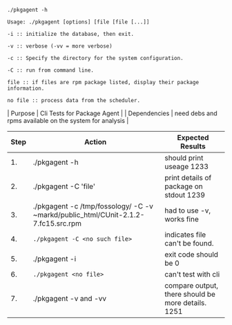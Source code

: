 ```
./pkgagent -h

Usage: ./pkgagent [options] [file [file [...]]

-i :: initialize the database, then exit.

-v :: verbose (-vv = more verbose)

-c :: Specify the directory for the system configuration.

-C :: run from command line.

file :: if files are rpm package listed, display their package information.

no file :: process data from the scheduler.
```

<!-- <table>
  <tr>
    <td>Purpose</td>
    <td>Cli Tests for Package Agent</td>
  </tr>
  <tr>
    <td>Dependencies</td>
    <td>need debs and rpms available on the system for analysis</td>
  </tr>
</table> -->


| Purpose  | Cli Tests for Package Agent  |
| Dependencies  | need debs and rpms available on the system for analysis |

<!-- <table>
  <tr>
    <td>Step</td>
    <td>Action</td>
    <td>Expected Results</td>
  </tr>
  <tr>
    <td>1.</td>
    <td>./pkgagent -h</td>
    <td>should print useage 1233</td>
  </tr>
  <tr>
    <td>2.</td>
    <td>./pkgagent -C 'file'</td>
    <td>print details of package on stdout 1239</td>
  </tr>
  <tr>
    <td>3.</td>
    <td>./pkgagent -c /tmp/fossology/ -C -v ~markd/public_html/CUnit-2.1.2-7.fc15.src.rpm</td>
    <td>had to use -v, works fine</td>
  </tr>
  <tr>
    <td>4.</td>
    <td>./pkgagent -C <no such file></td>
    <td>indicates file can't be found.</td>
  </tr>
  <tr>
    <td>5.</td>
    <td>./pkgagent -i</td>
    <td>exit code should be 0</td>
  </tr>
  <tr>
    <td>6.</td>
    <td>./pkgagent <no file></td>
    <td>can't test with cli</td>
  </tr>
  <tr>
    <td>7.</td>
    <td>./pkgagent -v and -vv</td>
    <td>compare output, there should be more details. 1251</td>
  </tr>
</table> -->

| Step | Action | Expected Results |
| ---- |------- | ---------------- |
| 1. | ./pkgagent -h | should print useage 1233 |
| 2. | ./pkgagent -C 'file' | print details of package on stdout 1239 |
| 3. | ./pkgagent -c /tmp/fossology/ -C -v ~markd/public_html/CUnit-2.1.2-7.fc15.src.rpm | had to use -v, works fine |
| 4. | `./pkgagent -C <no such file>` | indicates file can't be found. |
| 5. | ./pkgagent -i | exit code should be 0 |
| 6. | `./pkgagent <no file>` | can't test with cli |
| 7. | ./pkgagent -v and -vv | compare output, there should be more details. 1251 |

